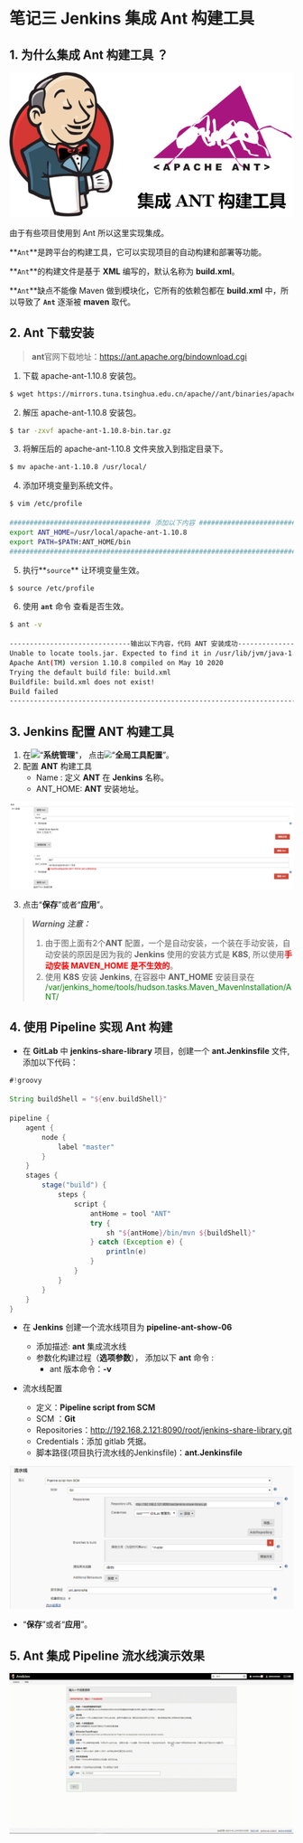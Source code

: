 # 笔记三 Jenkins 集成 Ant 构建工具

## 1. 为什么集成 Ant 构建工具 ？

<img src="../../../../statics/images/jenkins/integration/jenkins_integration_ant.png" style="zoom:100%;" />

由于有些项目使用到 Ant 所以这里实现集成。

**`Ant`**是跨平台的构建工具，它可以实现项目的自动构建和部署等功能。

**`Ant`**的构建文件是基于 **XML** 编写的，默认名称为 **build.xml**。

**`Ant`**缺点不能像 Maven 做到模块化，它所有的依赖包都在 **build.xml** 中，所以导致了 **`Ant`**  逐渐被 **maven** 取代。

## 2. Ant 下载安装

> **ant**官网下载地址：https://ant.apache.org/bindownload.cgi

1. 下载 apache-ant-1.10.8 安装包。

```bash
$ wget https://mirrors.tuna.tsinghua.edu.cn/apache//ant/binaries/apache-ant-1.10.8-bin.tar.gz
```

2. 解压 apache-ant-1.10.8 安装包。

```bash
$ tar -zxvf apache-ant-1.10.8-bin.tar.gz
```

3. 将解压后的 apache-ant-1.10.8 文件夹放入到指定目录下。

```bash
$ mv apache-ant-1.10.8 /usr/local/
```

4. 添加环境变量到系统文件。

```bash
$ vim /etc/profile

################################### 添加以下内容 ################################################
export ANT_HOME=/usr/local/apache-ant-1.10.8
export PATH=$PATH:ANT_HOME/bin
###############################################################################################
```

5. 执行**`source`** 让环境变量生效。

```bash
$ source /etc/profile
```

6.  使用 **`ant`** 命令 查看是否生效。

```bash
$ ant -v 

------------------------------输出以下内容，代码 ANT 安装成功------------------------------------
Unable to locate tools.jar. Expected to find it in /usr/lib/jvm/java-1.8.0-openjdk-1.8.0.222.b03-1.el7.x86_64/lib/tools.jar
Apache Ant(TM) version 1.10.8 compiled on May 10 2020
Trying the default build file: build.xml
Buildfile: build.xml does not exist!
Build failed
-----------------------------------------------------------------------------------------------
```



## 3. Jenkins 配置 ANT 构建工具

1. 在<img src="F:/localspace/calvin-oline-docs/statics/images/jenkins/integration/jenkins_system_button.png" style="zoom:100%;" />“**系统管理**"， 点击<img src="F:/localspace/calvin-oline-docs/statics/images/jenkins/integration/jenkins_system_global_config_button.png" style="zoom:80%;" />“**全局工具配置**”。
2. 配置 **ANT** 构建工具
   - Name : 定义 **ANT** 在 **Jenkins** 名称。
   - ANT_HOME: **ANT** 安装地址。

<img src="../../../../statics/images/jenkins/integration/jenkins_global_ant_config.png" style="zoom:100%;" />



3. 点击“**保存**”或者“**应用**”。

>***Warning 注意：***
>
>1. 由于图上面有2个**ANT** 配置，一个是自动安装，一个装在手动安装，自动安装的原因是因为我的 **Jenkins** 使用的安装方式是 **K8S**, 所以使用<font color="red"><b>手动安装 MAVEN_HOME 是不生效的</b></font>。
>2. 使用 **K8S** 安装 **Jenkins**,  在容器中 **ANT_HOME** 安装目录在 <font color="green">/var/jenkins_home/tools/hudson.tasks.Maven_MavenInstallation/ANT/</font>



## 4. 使用 Pipeline 实现 Ant 构建 

- 在 **GitLab** 中 **jenkins-share-library** 项目，创建一个 **ant.Jenkinsfile** 文件, 添加以下代码：

```groovy
#!groovy

String buildShell = "${env.buildShell}"

pipeline {
    agent {
        node {
            label "master"
        }
    }
    stages {
        stage("build") {
            steps {
                script {
                    antHome = tool "ANT"
                    try {
                        sh "${antHome}/bin/mvn ${buildShell}"
                    } catch (Exception e) {
                        println(e)
                    }
                }
            }
        }
    }
}
```



- 在 **Jenkins** 创建一个流水线项目为 **pipeline-ant-show-06**
  - 添加描述:  **ant** 集成流水线
  - 参数化构建过程（**选项参数**）， 添加以下 **ant** 命令 :
    - ant 版本命令：**-v**

- 流水线配置
  - 定义：**Pipeline script from SCM**
  - SCM ：**Git**
  - Repositories：http://192.168.2.121:8090/root/jenkins-share-library.git
  - Credentials：添加 gitlab 凭据。
  - 脚本路径(项目执行流水线的Jenkinsfile)：**ant.Jenkinsfile**

<img src="../../../../statics/images/jenkins/integration/jenkins_pipeline_project_config_01.png" style="zoom:100%;" />



- “**保存**”或者“**应用**”。



## 5. Ant 集成 Pipeline 流水线演示效果

<img src="../../../../statics/images/jenkins/integration/jenkins_integration_ant_show.gif" style="zoom:100%;" />